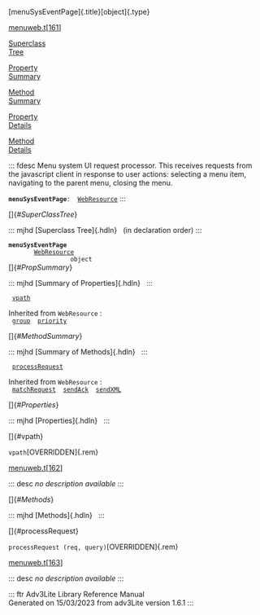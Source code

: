 [menuSysEventPage]{.title}[object]{.type}

[menuweb.t](../file/menuweb.t.html)\[[161](../source/menuweb.t.html#161)\]

[Superclass\
Tree](#_SuperClassTree_)

[Property\
Summary](#_PropSummary_)

[Method\
Summary](#_MethodSummary_)

[Property\
Details](#_Properties_)

[Method\
Details](#_Methods_)

::: fdesc
Menu system UI request processor. This receives requests from the
javascript client in response to user actions: selecting a menu item,
navigating to the parent menu, closing the menu.

**`menuSysEventPage`**` :   `[`WebResource`](../object/WebResource.html)
:::

[]{#_SuperClassTree_}

::: mjhd
[Superclass Tree]{.hdln}   (in declaration order)
:::

**`menuSysEventPage`**\
`         `[`WebResource`](../object/WebResource.html)\
`                 object`\
[]{#_PropSummary_}

::: mjhd
[Summary of Properties]{.hdln}  
:::

` `[`vpath`](#vpath)`  `

Inherited from `WebResource` :\
` `[`group`](../object/WebResource.html#group)`  `[`priority`](../object/WebResource.html#priority)`  `

[]{#_MethodSummary_}

::: mjhd
[Summary of Methods]{.hdln}  
:::

` `[`processRequest`](#processRequest)`  `

Inherited from `WebResource` :\
` `[`matchRequest`](../object/WebResource.html#matchRequest)`  `[`sendAck`](../object/WebResource.html#sendAck)`  `[`sendXML`](../object/WebResource.html#sendXML)`  `

[]{#_Properties_}

::: mjhd
[Properties]{.hdln}  
:::

[]{#vpath}

`vpath`[OVERRIDDEN]{.rem}

[menuweb.t](../file/menuweb.t.html)\[[162](../source/menuweb.t.html#162)\]

::: desc
*no description available*
:::

[]{#_Methods_}

::: mjhd
[Methods]{.hdln}  
:::

[]{#processRequest}

`processRequest (req, query)`[OVERRIDDEN]{.rem}

[menuweb.t](../file/menuweb.t.html)\[[163](../source/menuweb.t.html#163)\]

::: desc
*no description available*
:::

::: ftr
Adv3Lite Library Reference Manual\
Generated on 15/03/2023 from adv3Lite version 1.6.1
:::
